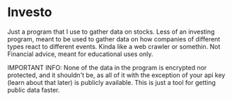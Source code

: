 # Investo
Just a program that I use to gather data on stocks. Less of an investing program, meant to be used to gather data on how companies of different types react to different events. Kinda like a web crawler or somethin.  Not Financial advice, meant for educational uses only.

IMPORTANT INFO: None of the data in the program is encrypted nor protected, and it shouldn't be, as all of it with the exception of your api key (learn about that later) is publicly available. This is just a tool for getting public data faster.
